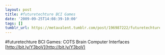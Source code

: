 ```yaml
---
layout: post
title: #futuretechture BCI Games
date: '2009-09-25T14:08:39-10:00'
tags: []
tumblr_url: https://metavalent.tumblr.com/post/196987222/futuretechture-bci-games-cots-brain-computer
---
```

#futuretechture BCI Games: COTS Brain Computer Interfaces [http://bit.ly/Y3boV](http://bit.ly/Y3boV)

